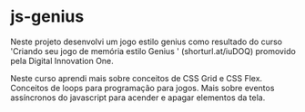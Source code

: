 # js-genius

Neste projeto desenvolvi um jogo estilo genius como resultado do curso 'Criando seu jogo de memória estilo Genius ' (shorturl.at/iuDOQ)
promovido pela Digital Innovation One.

Neste curso aprendi mais sobre conceitos de CSS Grid e CSS Flex.
Conceitos de loops para programação para jogos.
Mais sobre eventos assíncronos do javascript para acender e apagar elementos da tela.
